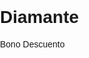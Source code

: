 # Diamante

Bono Descuento  
<!DOCTYPE html>
<html lang="es">
<head>
    <meta charset="UTF-8">
    <meta name="viewport" content="width=device-width, initial-scale=1.0">
    <title>Felicitaciones - Bono de descuento</title>
    <style>
        body {
            font-family: Arial, sans-serif;
            margin: 0;
            padding: 0;
        }
        
        .container {
            max-width: 600px;
            margin: 0 auto;
            padding: 20px;
        }
        
        .titulo {
            font-size: 24px;
            font-weight: bold;
            margin-bottom: 10px;
        }
        
        .texto {
            font-size: 16px;
            margin-bottom: 20px;
        }
        
        .boton {
            background-color: white;
            color: black;
            font-size: 16px;
            font-weight: bold;
            padding: 10px 20px;
            border: 1px solid black;
            border-radius: 5px;
            cursor: pointer;
            text-decoration: none;
        }
        
        .condiciones {
            font-size: 12px;
            margin-top: 20px;
        }
        
        .condiciones a {
            color: black;
            text-decoration: none;
        }
    </style>
</head>
<body>
    <div class="container">
        <h1 class="titulo">¡Felicitaciones! </h1>
        <p class="texto">Obtuviste un bono del 10% de descuento en nuestra tienda.</p>
        <p class="texto">Aprovecha esta oportunidad para comprar tus productos favoritos a un precio increíble.</p>
        <p class="texto">¡No te lo pierdas!</p>
        <a href="https://www.instagram.com/perfumeriadiamante23/" class="boton">Ir a la Tienda</a>
        <p class="condiciones">
            * El bono es válido para una sola compra.
            * No se puede combinar con otras ofertas o descuentos.
            * Aplica TyC.
            * <a href="https://www.instagram.com/perfumeriadiamante23/terminos-y-condiciones">Aplican restricciones.</a>
        </p>
    </div>
</body>
</html>
